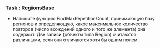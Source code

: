 ### Task : RegionsBase

* Напишите функцию FindMaxRepetitionCount, принимающую базу регионов и определяющую, какое максимальное количество
  повторов (число вхождений одного и того же элемента) она содержит. Две записи (объекты типа Region) считаются
  различными, если они отличаются хотя бы одним полем.  
